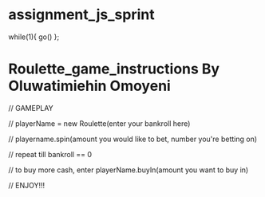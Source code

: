assignment_js_sprint
====================

while(1){ go() };



Roulette_game_instructions By Oluwatimiehin Omoyeni
===========

// GAMEPLAY

// playerName = new Roulette(enter your bankroll here)

// playername.spin(amount you would like to bet, number you're betting on)

// repeat till bankroll == 0

// to buy more cash, enter playerName.buyIn(amount you want to buy in)

// ENJOY!!!